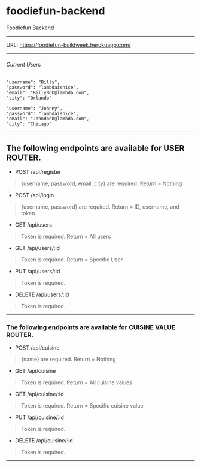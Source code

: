 # foodiefun-backend
Foodiefun Backend

***

URL: https://foodiefun-buildweek.herokuapp.com/

***

###### Current Users

	"username": "Billy",
	"password": "lambdaisnice",
	"email": "BillyBob@lambda.com",
	"city": "Orlando"

	"username": "Johnny",
	"password": "lambdaisnice",
	"email": "Johndoeb@lambda.com",
	"city": "Chicago"

***

## The following endpoints are available for **USER ROUTER**.

* POST /api/register 
> {username, password, email, city} are required. 
> Return = Nothing 

* POST /api/login 
> {username, password} are required. 
> Return = ID, username, and token. 

* GET /api/users 
> Token is required. 
> Return = All users

* GET /api/users/:id
> Token is required. 
> Return = Specific User

* PUT /api/users/:id
> Token is required. 

* DELETE /api/users/:id
> Token is required. 

***

### The following endpoints are available for **CUISINE VALUE ROUTER**.

* POST /api/cuisine 
> {name} are required. 
> Return = Nothing 

* GET /api/cuisine 
> Token is required. 
> Return = All cuisine values

* GET /api/cuisine/:id
> Token is required. 
> Return = Specific cuisine value

* PUT /api/cuisine/:id
> Token is required. 

* DELETE /api/cuisine/:id
> Token is required. 

***